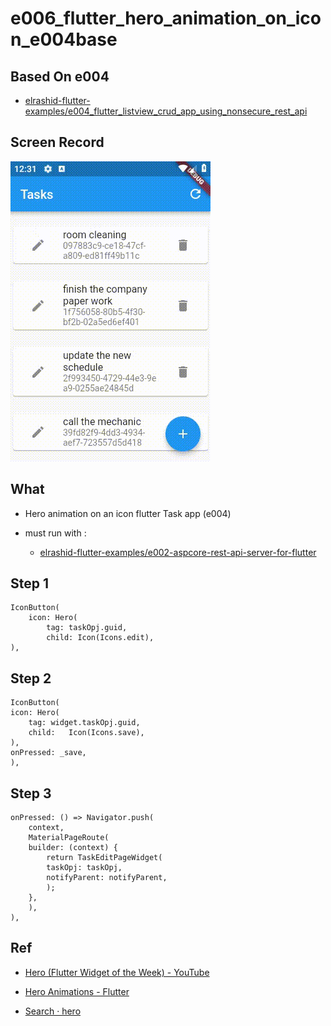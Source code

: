 # e006_flutter_hero_animation_on_icon_e004base

## Based On e004

- [elrashid-flutter-examples/e004_flutter_listview_crud_app_using_nonsecure_rest_api](https://github.com/elrashid-flutter-examples/e004_flutter_listview_crud_app_using_nonsecure_rest_api)

## Screen Record

![app screen record](docs/screen_record.gif)

## What

- Hero animation on an icon flutter Task app (e004)

- must run with :

  - [elrashid-flutter-examples/e002-aspcore-rest-api-server-for-flutter](https://github.com/elrashid-flutter-examples/e002-aspcore-rest-api-server-for-flutter)

## Step 1

    IconButton(
        icon: Hero(
            tag: taskOpj.guid,
            child: Icon(Icons.edit),
    ),

## Step 2

    IconButton(
    icon: Hero(
        tag: widget.taskOpj.guid,
        child:   Icon(Icons.save),
    ),
    onPressed: _save,
    ),

## Step 3

    onPressed: () => Navigator.push(
        context,
        MaterialPageRoute(
        builder: (context) {
            return TaskEditPageWidget(
            taskOpj: taskOpj,
            notifyParent: notifyParent,
            );
        },
        ),
    ),

## Ref

- [Hero (Flutter Widget of the Week) - YouTube](https://www.youtube.com/watch?v=Be9UH1kXFDw)

- [Hero Animations - Flutter](https://flutter.dev/docs/development/ui/animations/hero-animations)

- [Search · hero](https://github.com/flutter/flutter/search?p=2&q=hero&unscoped_q=hero)

